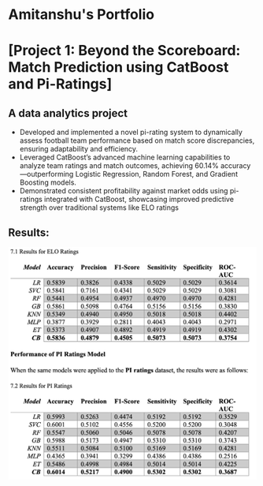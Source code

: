 # Amitanshu's Portfolio

# [Project 1: Beyond the Scoreboard: Match Prediction using CatBoost and Pi-Ratings]
## A data analytics project 
- Developed and implemented a novel pi-rating system to dynamically assess football team performance based on match score discrepancies, ensuring adaptability and efficiency.
- Leveraged CatBoost’s advanced machine learning capabilities to analyze team ratings and match outcomes, achieving 60.14% accuracy—outperforming Logistic Regression, Random Forest, and Gradient Boosting models.
- Demonstrated consistent profitability against market odds using pi-ratings integrated with CatBoost, showcasing improved predictive strength over traditional systems
like ELO ratings
## Results:
![](results.png)
